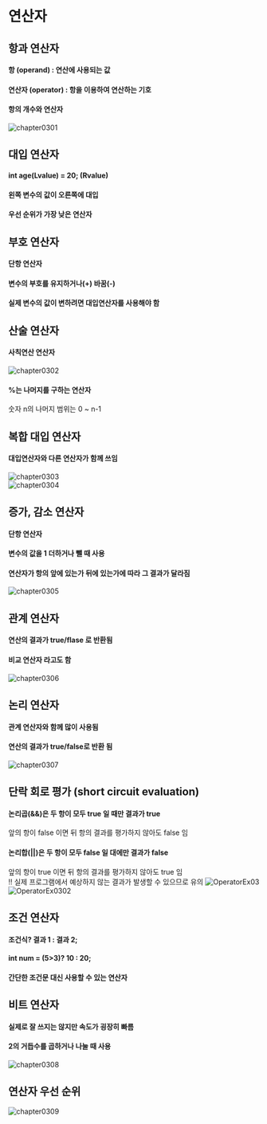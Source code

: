 # 연산자
  
  
## 항과 연산자  
#### 항 (operand) : 연산에 사용되는 값  
#### 연산자 (operator) : 항을 이용하여 연산하는 기호  
#### 항의 개수와 연산자
![chapter0301](./image/Chpater0301.PNG)  

## 대입 연산자 
#### int age(Lvalue) = 20; (Rvalue)  
#### 왼쪽 변수의 값이 오른쪽에 대입  
#### 우선 순위가 가장 낮은 연산자

## 부호 연산자
#### 단항 연산자
#### 변수의 부호를 유지하거나(+) 바꿈(-)
#### 실제 변수의 값이 변하려면 대입연산자를 사용해야 함

## 산술 연산자
#### 사칙연산 연산자  
![chapter0302](./image/Chpater0302.PNG)  
#### %는 나머지를 구하는 연산자
숫자 n의 나머지 범위는 0 ~ n-1  

## 복합 대입 연산자
#### 대입연산자와 다른 연산자가 함께 쓰임
![chapter0303](./image/Chpater0303.PNG)  
![chapter0304](./image/Chpater0304.PNG)  

## 증가, 감소 연산자  
#### 단항 연산자
#### 변수의 값을 1 더하거나 뺄 때 사용
#### 연산자가 항의 앞에 있는가 뒤에 있는가에 따라 그 결과가 달라짐  
![chapter0305](./image/Chpater0305.PNG)  
  
## 관계 연산자
#### 연산의 결과가 true/flase 로 반환됨
#### 비교 연산자 라고도 함
![chapter0306](./image/Chpater0306.PNG)  

## 논리 연산자
#### 관계 연산자와 함께 많이 사용됨
#### 연산의 결과가 true/false로 반환 됨
![chapter0307](./image/Chpater0307.PNG)  

## 단락 회로 평가 (short circuit evaluation)
#### 논리곱(&&)은 두 항이 모두 true 일 때만 결과가 true  
 앞의 항이 false 이면 뒤 항의 결과를 평가하지 않아도 false 임  
#### 논리합(||)은 두 항이 모두 false 일 대에만 결과가 false  
 앞의 항이 true 이면 뒤 항의 결과를 평가하지 않아도 true 임  
!! 실제 프로그램에서 예상하지 않는 결과가 발생할 수 있으므로 유의
![OperatorEx03](./image/OperatorEx03.PNG)  
![OperatorEx0302](./image/OperatorEx0302.PNG)  

## 조건 연산자
#### 조건식? 결과 1 : 결과 2;
#### int num = (5>3)? 10 : 20;  
#### 간단한 조건문 대신 사용할 수 있는 연산자

## 비트 연산자
#### 실제로 잘 쓰지는 않지만 속도가 굉장히 빠름  
#### 2의 거듭수를 곱하거나 나눌 때 사용
![chapter0308](./image/Chpaterr0308.PNG)  
  
## 연산자 우선 순위
![chapter0309](./image/Chpater0309.PNG)  
